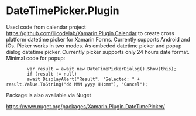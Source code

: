 # DateTimePicker.Plugin
Used code from calendar project https://github.com/lilcodelab/Xamarin.Plugin.Calendar to create cross platform datetime picker for Xamarin Forms. Currently supports Android and iOs. Picker works in two modes. As embeded datetime picker and popup dialog datetime picker. Currently picker supports only 24 hours date format. Minimal code for popup:

            var result = await new DateTimePickerDialog().Show(this);
            if (result != null)
            await DisplayAlert("Result", "Selected: " + result.Value.ToString("dd MMM yyyy HH:mm"), "Cancel");

Package is also available via Nuget

https://www.nuget.org/packages/Xamarin.Plugin.DateTimePicker/

